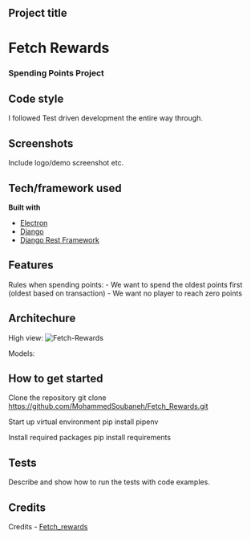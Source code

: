 ## Project title
# Fetch Rewards
### Spending Points Project


## Code style
I followed Test driven development the entire way through.
 
## Screenshots
Include logo/demo screenshot etc.

## Tech/framework used
<b>Built with</b>
- [Electron](https://electron.atom.io)
- [Django](https://www.djangoproject.com/)
- [Django Rest Framework](https://www.django-rest-framework.org/)

## Features
Rules when spending points:
    - We want to spend the oldest points first (oldest based on transaction)
    - We want no player to reach zero points

## Architechure

High view:
![Fetch-Rewards](https://ibb.co/pJC6TXh)

Models:


## How to get started

Clone the repository
    git clone https://github.com/MohammedSoubaneh/Fetch_Rewards.git

Start up virtual environment
    pip install pipenv

Install required packages
    pip install requirements


## Tests
Describe and show how to run the tests with code examples.



## Credits
Credits
    - [Fetch_rewards](https://github.com/gautamojha1997/Fetch-Rewards/blob/master/Problem%20Description.pdf)

